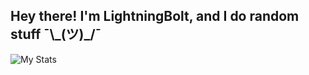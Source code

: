 ## Hey there! I'm LightningBolt, and I do random stuff ¯\\\_(ツ)_/¯

![My Stats](https://github-readme-stats.vercel.app/api?username=LightningBolt62&show_icons=true&theme=radical)
